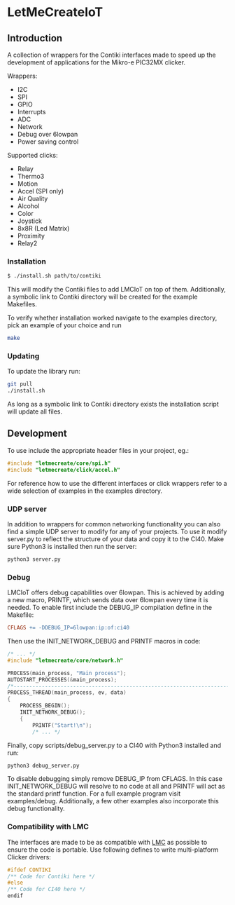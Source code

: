 # LetMeCreateIoT

## Introduction

A collection of wrappers for the Contiki interfaces made to speed up the development of applications for the Mikro-e PIC32MX clicker.

Wrappers:
  - I2C
  - SPI
  - GPIO
  - Interrupts
  - ADC
  - Network
  - Debug over 6lowpan
  - Power saving control

Supported clicks:
  - Relay
  - Thermo3
  - Motion
  - Accel (SPI only)
  - Air Quality
  - Alcohol
  - Color
  - Joystick
  - 8x8R (Led Matrix)
  - Proximity
  - Relay2

### Installation

```sh
$ ./install.sh path/to/contiki
```

This will modify the Contiki files to add LMCIoT on top of them. Additionally, a symbolic link to Contiki directory will be created for the example Makefiles.

To verify whether installation worked navigate to the examples directory, pick an example of your choice and run

```sh
make
```

### Updating

To update the library run:

```sh
git pull
./install.sh
```

As long as a symbolic link to Contiki directory exists the installation script will update all files.

## Development

To use include the appropriate header files in your project, eg.:

```C
#include "letmecreate/core/spi.h"
#include "letmecreate/click/accel.h"
```

For reference how to use the different interfaces or click wrappers refer to a wide selection of examples in the examples directory.

### UDP server

In addition to wrappers for common networking functionality you can also find a simple UDP server to modify for any of your projects. To use it
modify server.py to reflect the structure of your data and copy it to the CI40. Make sure Python3 is installed then run the server:

```python
python3 server.py
```

### Debug

LMCIoT offers debug capabilities over 6lowpan. This is achieved by adding a new macro, PRINTF, which sends data over 6lowpan every time
it is needed. To enable first include the DEBUG_IP compilation define in the Makefile:

```Makefile
CFLAGS += -DDEBUG_IP=6lowpan:ip:of:ci40
```

Then use the INIT_NETWORK_DEBUG and PRINTF macros in code:
```C
/* ... */
#include "letmecreate/core/network.h"

PROCESS(main_process, "Main process");
AUTOSTART_PROCESSES(&main_process);
/*---------------------------------------------------------------------------*/
PROCESS_THREAD(main_process, ev, data)
{
    PROCESS_BEGIN();
    INIT_NETWORK_DEBUG();
    {
        PRINTF("Start!\n");
        /* ... */
```
Finally, copy scripts/debug_server.py to a CI40 with Python3 installed and run:
```sh
python3 debug_server.py
```

To disable debugging simply remove DEBUG_IP from CFLAGS. In this case INIT_NETWORK_DEBUG will resolve to no code at all and PRINTF will act as the standard printf function. 
For a full example program visit examples/debug. Additionally, a few other examples also incorporate this debug functionality.

### Compatibility with LMC

The interfaces are made to be as compatible with [LMC](https://github.com/francois-berder/LetMeCreate) as possible to ensure the code is portable. Use following defines to write multi-platform Clicker drivers:

```C
#ifdef CONTIKI
/** Code for Contiki here */
#else
/** Code for CI40 here */
endif
```
